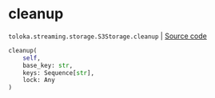 # cleanup
`toloka.streaming.storage.S3Storage.cleanup` | [Source code](https://github.com/Toloka/toloka-kit/blob/v1.1.1/src/streaming/storage.py#L244)

```python
cleanup(
    self,
    base_key: str,
    keys: Sequence[str],
    lock: Any
)
```

